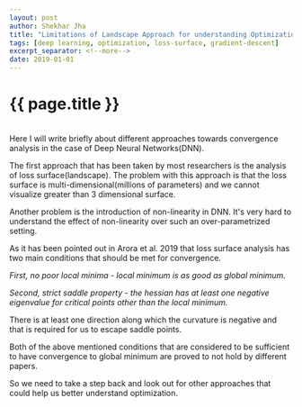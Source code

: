 ```yaml
---
layout: post
author: Shekhar Jha
title: "Limitations of Landscape Approach for understanding Optimization"
tags: [deep learning, optimization, loss-surface, gradient-descent]
excerpt_separator: <!--more-->
date: 2019-01-01
---
```

<title-head><h1>{{ page.title }}</h1></title-head>
<br>
Here I will write briefly about different approaches towards convergence analysis in the case of Deep Neural Networks(DNN).

The first approach that has been taken by most researchers is the analysis of loss surface(landscape). The problem with
this approach is that the loss surface is multi-dimensional(millions of parameters) and we cannot visualize greater than
3 dimensional surface.

Another problem is the introduction of non-linearity in DNN. It's very hard to understand the effect of non-linearity over such an
over-parametrized setting.

As it has been pointed out in Arora et al. 2019 that loss surface analysis has two main conditions that should be met for convergence.

_First, no poor local minima - local minimum is as good as global minimum._

_Second, strict saddle property - the hessian has at least one negative eigenvalue for critical points other than the local minimum._

There is at least one direction along which the curvature is negative and that is required for us to escape saddle points.

Both of the above mentioned conditions that are considered to be sufficient to have convergence to global minimum are proved to not hold by different papers.

So we need to take a step back and look out for other approaches that could help us better understand optimization.

